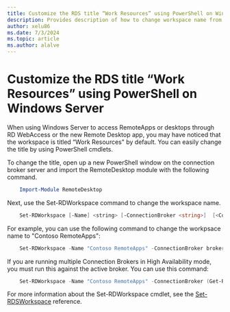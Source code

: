 ```yaml
---
title: Customize the RDS title “Work Resources” using PowerShell on Windows Server
description: Provides description of how to change workspace name from default in Windows Server.
author: xelu86
ms.date: 7/3/2024
ms.topic: article
ms.author: alalve
---
```

# Customize the RDS title “Work Resources” using PowerShell on Windows Server

When using Windows Server to access RemoteApps or desktops through RD WebAccess or the new Remote Desktop app, you may have noticed that the workspace is titled  “Work Resources" by default.  You can easily change the title by using PowerShell cmdlets.

To change the title, open up a new PowerShell window on the connection broker server and import the RemoteDesktop module with the following command.

```powershell
    Import-Module RemoteDesktop
```

Next, use the Set-RDWorkspace command to change the workspace name.

```powershell
    Set-RDWorkspace [-Name] <string> [-ConnectionBroker <string>]  [<CommonParameters>]
```

For example, you can use the following command to change the workpsace name to "Contoso RemoteApps":

```powershell
    Set-RDWorkspace -Name "Contoso RemoteApps" -ConnectionBroker broker01.contoso.com
```

If you are running multiple Connection Brokers in High Availability mode, you must run this against the active broker. You can use this command:

```powershell
    Set-RDWorkspace -Name "Contoso RemoteApps" -ConnectionBroker (Get-RDConnectionBrokerHighAvailability).ActiveManagementServer
```

For more information about the Set-RDWorkspace cmdlet, see the [Set-RDSWorkspace](/powershell/module/remotedesktop/set-rdworkspace) reference.
